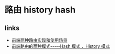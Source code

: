 # 路由 history hash

## links

- [前端两种路由实现和使用场景](https://juejin.im/post/5e324bef6fb9a0300636df0e)
- [前端路由的两种模式-----Hash 模式 ，History 模式](https://juejin.im/post/5dac1d0d6fb9a04e0762e3f1)
